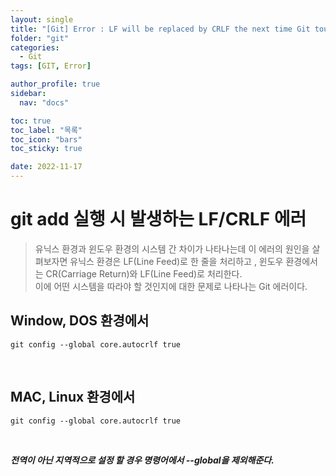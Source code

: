 ```yaml
---
layout: single
title: "[Git] Error : LF will be replaced by CRLF the next time Git touches it"
folder: "git"
categories:
  - Git
tags: [GIT, Error]

author_profile: true
sidebar:
  nav: "docs"

toc: true
toc_label: "목록"
toc_icon: "bars"
toc_sticky: true

date: 2022-11-17
---
```


# git add 실행 시 발생하는 LF/CRLF 에러

> 유닉스 환경과 윈도우 환경의 시스템 간 차이가 나타나는데 이 에러의 원인을 살펴보자면 유닉스 환경은 LF(Line Feed)로 한 줄을 처리하고 , 윈도우 환경에서는 CR(Carriage Return)와 LF(Line Feed)로 처리한다.  
> 이에 어떤 시스템을 따라야 할 것인지에 대한 문제로 나타나는 Git 에러이다.

## Window, DOS 환경에서

```
git config --global core.autocrlf true
```

<br/>

## MAC, Linux 환경에서

```
git config --global core.autocrlf true
```

<br />

**_전역이 아닌 지역적으로 설정 할 경우 명령어에서 --global을 제외해준다._**
